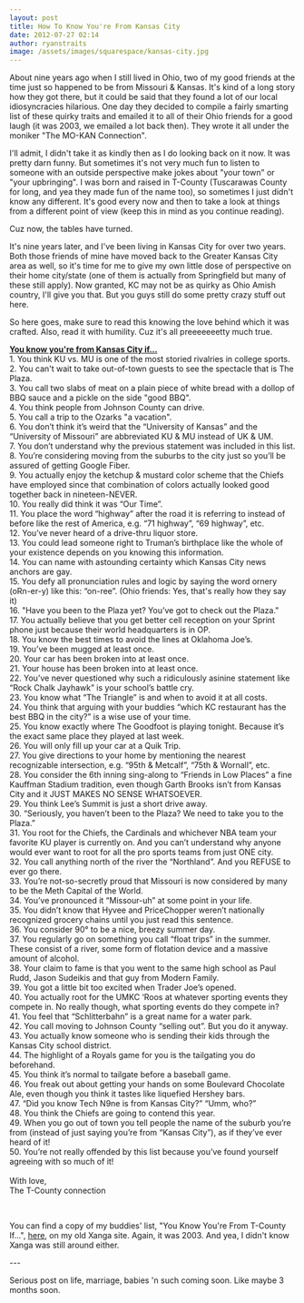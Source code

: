 ```yaml
---
layout: post
title: How To Know You're From Kansas City
date: 2012-07-27 02:14
author: ryanstraits
image: /assets/images/squarespace/kansas-city.jpg
---
```

<p>About nine years ago when I still lived in Ohio, two of my good friends at the time just so happened to be from Missouri &amp; Kansas. It's kind of a long story how they got there, but it could be said that they found a lot of our local idiosyncracies hilarious. One day they decided to compile a fairly smarting list of these quirky traits and emailed it to all of their Ohio friends for a good laugh (it was 2003, we emailed a lot back then). They wrote it all under the moniker "The MO-KAN Connection".</p>
<p>I'll admit, I didn't take it as kindly then as I do looking back on it now. It was pretty darn funny. But sometimes it's not very much fun to listen to someone with an outside perspective make jokes about "your town" or "your upbringing". I was born and raised in T-County (Tuscarawas County for long, and yea they made fun of the name too), so sometimes I just didn't know any different. It's good every now and then to take a look at things from a different point of view (keep this in mind as you continue reading).</p>
<p>Cuz now, the tables have turned.</p>
<p>It's nine years later, and I've been living in Kansas City for over two years. Both those friends of mine have moved back to the Greater Kansas City area as well, so it's time for me to give my own little dose of perspective on their home city/state (one of them is actually from Springfield but many of these still apply). Now granted, KC may not be as quirky as Ohio Amish country, I'll give you that. But you guys still do some pretty crazy stuff out here.</p>
<p>So here goes, make sure to read this knowing the love behind which it was crafted. Also, read it with humility. Cuz it's all preeeeeeetty much true.</p>
<p><span id="internal-source-marker_0.2757938215509057"><strong><span style="text-decoration:underline;">You know you're from Kansas City if...</span></strong><br />1. You think KU vs. MU is one of the most storied rivalries in college sports.<br />2. You can't wait to take out-of-town guests to see the spectacle that is The Plaza.<br />3. You call two slabs of meat on a plain piece of white bread with a dollop of BBQ sauce and a pickle on the side "good BBQ".<br />4. You think people from Johnson County can drive.<br />5. You call a trip to the Ozarks "a vacation".<br />6. You don&rsquo;t think it&rsquo;s weird that the &ldquo;University of Kansas&rdquo; and the &ldquo;University of Missouri&rdquo; are abbreviated KU &amp; MU instead of UK &amp; UM.<br />7. You don&rsquo;t understand why the previous statement was included in this list.<br />8. You&rsquo;re considering moving from the suburbs to the city just so you&rsquo;ll be assured of getting Google Fiber.<br />9. You actually enjoy the ketchup &amp; mustard color scheme that the Chiefs have employed since that combination of colors actually looked good together back in nineteen-NEVER.<br />10. You really did think it was &ldquo;Our Time&rdquo;.<br />11. You place the word &ldquo;highway&rdquo; after the road it is referring to instead of before like the rest of America, e.g. &ldquo;71 highway&rdquo;, &ldquo;69 highway&rdquo;, etc.<br />12. You&rsquo;ve never heard of a drive-thru liquor store.<br />13. You could lead someone right to Truman&rsquo;s birthplace like the whole of your existence depends on you knowing this information.<br />14. You can name with astounding certainty which Kansas City news anchors are gay.<br />15. You defy all pronunciation rules and logic by saying the word ornery (oRn-er-y) like this: &ldquo;on-ree&rdquo;. (Ohio friends: Yes, that's really how they say it)<br />16. "Have you been to the Plaza yet? You&rsquo;ve got to check out the Plaza."<br />17. You actually believe that you get better cell reception on your Sprint phone just because their world headquarters is in OP.<br />18. You know the best times to avoid the lines at Oklahoma Joe&rsquo;s.<br />19. You&rsquo;ve been mugged at least once.<br />20. Your car has been broken into at least once.<br />21. Your house has been broken into at least once.<br />22. You&rsquo;ve never questioned why such a ridiculously asinine statement like &ldquo;Rock Chalk Jayhawk&rdquo; is your school&rsquo;s battle cry.<br />23. You know what &ldquo;The Triangle&rdquo; is and when to avoid it at all costs.<br />24. You think that arguing with your buddies &ldquo;which KC restaurant has the best BBQ in the city?&rdquo; is a wise use of your time.<br />25. You know exactly where The Goodfoot is playing tonight. Because it&rsquo;s the exact same place they played at last week.<br />26. You will only fill up your car at a Quik Trip.<br />27. You give directions to your home by mentioning the nearest recognizable intersection, e.g. &ldquo;95th &amp; Metcalf&rdquo;, &ldquo;75th &amp; Wornall&rdquo;, etc.<br />28. You consider the 6th inning sing-along to &ldquo;Friends in Low Places&rdquo; a fine Kauffman Stadium tradition, even though Garth Brooks isn&rsquo;t from Kansas City and it JUST MAKES NO SENSE WHATSOEVER.<br />29. You think Lee&rsquo;s Summit is just a short drive away.<br />30. &ldquo;Seriously, you haven&rsquo;t been to the Plaza? We need to take you to the Plaza.&rdquo;<br />31. You root for the Chiefs, the Cardinals and whichever NBA team your favorite KU player is currently on. And you can&rsquo;t understand why anyone would ever want to root for all the pro sports teams from just ONE city.<br />32. You call anything north of the river the &ldquo;Northland&rdquo;. And you REFUSE to ever go there.<br />33. You&rsquo;re not-so-secretly proud that Missouri is now considered by many to be the Meth Capital of the World.<br />34. You&rsquo;ve pronounced it &ldquo;Missour-uh&rdquo; at some point in your life.<br />35. You didn&rsquo;t know that Hyvee and PriceChopper weren&rsquo;t nationally recognized grocery chains until you just read this sentence.<br />36. You consider 90&deg; to be a nice, breezy summer day.<br />37. You regularly go on something you call &ldquo;float trips&rdquo; in the summer. These consist of a river, some form of flotation device and a massive amount of alcohol.<br />38. Your claim to fame is that you went to the same high school as Paul Rudd, Jason Sudeikis and that guy from Modern Family.<br />39. You got a little bit too excited when Trader Joe&rsquo;s opened.<br />40. You actually root for the UMKC &lsquo;Roos at whatever sporting events they compete in. No really though, what sporting events do they compete in?<br />41. You feel that &ldquo;Schlitterbahn&rdquo; is a great name for a water park.<br />42. You call moving to Johnson County &ldquo;selling out&rdquo;. But you do it anyway.<br />43. You actually know someone who is sending their kids through the Kansas City school district.<br />44. The highlight of a Royals game for you is the tailgating you do beforehand.<br />45. You think it&rsquo;s normal to tailgate before a baseball game.<br />46. You freak out about getting your hands on some Boulevard Chocolate Ale, even though you think it tastes like liquefied Hershey bars.<br />47. &ldquo;Did you know Tech N9ne is from Kansas City?&rdquo; &ldquo;Umm, who?&rdquo;<br />48. You think the Chiefs are going to contend this year.<br />49. When you go out of town you tell people the name of the suburb you&rsquo;re from (instead of just saying you&rsquo;re from &ldquo;Kansas City&rdquo;), as if they&rsquo;ve ever heard of it!<br />50. You&rsquo;re not really offended by this list because you&rsquo;ve found yourself agreeing with so much of it!<br /><br />With love,<br />The T-County connection</span></p>
<p>&nbsp;</p>
<p>You can find a copy of my buddies' list, "You Know You're From T-County If...",&nbsp;<a href="http://bluestarmorning.xanga.com/11899865/item/">here</a>, on my old Xanga site. Again, it was 2003. And yea, I didn't know Xanga was still around either.</p>
<p>---</p>
<p>Serious post on life, marriage, babies 'n such coming soon. Like maybe 3 months soon.</p>

